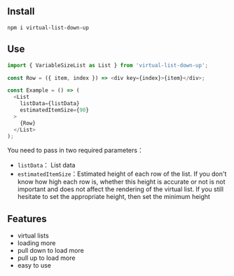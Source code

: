 ## Install

```
npm i virtual-list-down-up
```

## Use

```js
import { VariableSizeList as List } from 'virtual-list-down-up';

const Row = ({ item, index }) => <div key={index}>{item}</div>;

const Example = () => (
  <List
    listData={listData}
    estimatedItemSize={90}
  >
    {Row}
  </List>
);
```

You need to pass in two required parameters：

-  `listData`： List data 
-  `estimatedItemSize`：Estimated height of each row of the list. If you don't know how high each row is, whether this height is accurate or not is not important and does not affect the rendering of the virtual list. If you still hesitate to set the appropriate height, then set the minimum height

## Features

- virtual lists
- loading more
- pull down to load more
- pull up to load more
- easy to use

